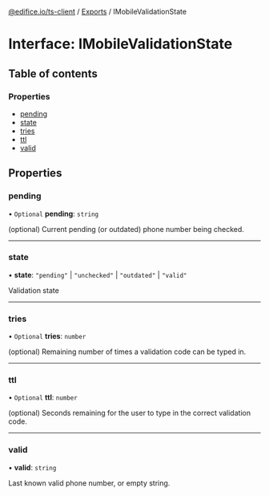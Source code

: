 [@edifice.io/ts-client](../README.md) / [Exports](../modules.md) / IMobileValidationState

# Interface: IMobileValidationState

## Table of contents

### Properties

- [pending](IMobileValidationState.md#pending)
- [state](IMobileValidationState.md#state)
- [tries](IMobileValidationState.md#tries)
- [ttl](IMobileValidationState.md#ttl)
- [valid](IMobileValidationState.md#valid)

## Properties

### pending

• `Optional` **pending**: `string`

(optional) Current pending (or outdated) phone number being checked.

___

### state

• **state**: ``"pending"`` \| ``"unchecked"`` \| ``"outdated"`` \| ``"valid"``

Validation state

___

### tries

• `Optional` **tries**: `number`

(optional) Remaining number of times a validation code can be typed in.

___

### ttl

• `Optional` **ttl**: `number`

(optional) Seconds remaining for the user to type in the correct validation code.

___

### valid

• **valid**: `string`

Last known valid phone number, or empty string.
